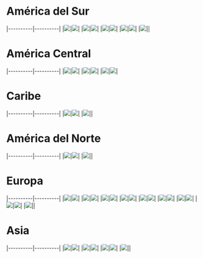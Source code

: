 
<h1> América del Sur </h1>

|----------|----------|
|<img src="imagenes/Uruguay.png">|<img src="imagenes/Paraguay.png">|
|<img src="imagenes/Bolivia.png">|<img src="imagenes/Chile.png">|
|<img src="imagenes/Peru.png">|<img src="imagenes/Ecuador.png">|
|<img src="imagenes/Colombia.png">|<img src="imagenes/Venezuela.png">|
|<img src="imagenes/Brazil.png">||

<h1> América Central </h1>

|----------|----------|
|<img src="imagenes/Panama.png">|<img src="imagenes/Costa Rica.png">|
|<img src="imagenes/Honduras.png">|<img src="imagenes/Guatemala.png">|
|<img src="imagenes/El Salvador.png">|<img src="imagenes/Nicaragua.png">|


<h1> Caribe </h1>

|----------|----------|
|<img src="imagenes/Cuba.png">|<img src="imagenes/Dominican Republic.png">|
|<img src="imagenes/Haiti.png">||

<h1> América del Norte </h1>

|----------|----------|
|<img src="imagenes/Mexico.png">|<img src="imagenes/US.png">|
|<img src="imagenes/Canada.png">||

<h1> Europa </h1>

|----------|----------|
|<img src="imagenes/Spain.png">|<img src="imagenes/Italy.png">|
|<img src="imagenes/France.png">|<img src="imagenes/United Kingdom.png">|
|<img src="imagenes/Germany.png">|<img src="imagenes/Sweden.png">|
|<img src="imagenes/Norway.png">|<img src="imagenes/Denmark.png">|
|<img src="imagenes/Croatia.png">|<img src="imagenes/Czechia.png">|
|<img src="imagenes/Portugal.png">|<img src="imagenes/Poland.png">|
|<img src="imagenes/Romania.png">|<img src="imagenes/Russia.png">|
|<img src="imagenes/Serbia.png">|<img src="imagenes/Turkey.png">|
|<img src="imagenes/Hungary.png">||

<h1> Asia</h1>

|----------|----------|
|<img src="imagenes/China.png">|<img src="imagenes/Japan.png">|
|<img src="imagenes/Iran.png">|<img src="imagenes/Korea, South.png">|
|<img src="imagenes/India.png">|<img src="imagenes/Iraq.png">|
|<img src="imagenes/Saudi Arabia.png">||
